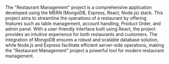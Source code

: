 The "Restaurant Management" project is a comprehensive
application developed using the MERN (MongoDB, Express,
React, Node.js) stack. This project aims to streamline the
operations of a restaurant by offering features such as table
management, account handling, Product Order, and admin panel.
With a user-friendly interface built using React, the project
provides an intuitive experience for both restaurants and
customers. The integration of MongoDB ensures a robust and
scalable database solution, while Node.js and Express facilitate
efficient server-side operations, making the "Restaurant
Management" project a powerful tool for modern restaurant
management.
